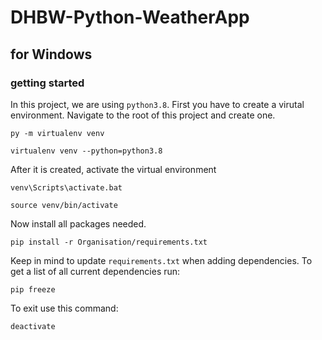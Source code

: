 # DHBW-Python-WeatherApp

## for Windows
### getting started
In this project, we are using `python3.8`. First you have to create a virutal environment. Navigate to the root of this project and create one.
```shell 
py -m virtualenv venv
```

```shell
virtualenv venv --python=python3.8
```
After it is created, activate the virtual environment
```shell 
venv\Scripts\activate.bat
```

```shell
source venv/bin/activate
```

Now install all packages needed.
```shell 
pip install -r Organisation/requirements.txt
```

Keep in mind to update `requirements.txt` when adding dependencies. To get a list of all current dependencies run:
```shell 
pip freeze
```
To exit use this command:
```shell 
deactivate
```

